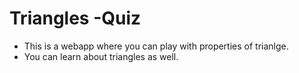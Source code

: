 # Triangles -Quiz
- This is a webapp where you can play with properties of trianlge.
- You can learn about triangles as well.


